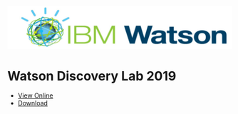 ![Image](./images/IBM-Watson-Logo.png)
# Watson Discovery Lab 2019

- [View Online](url)  
- [Download](url)  
